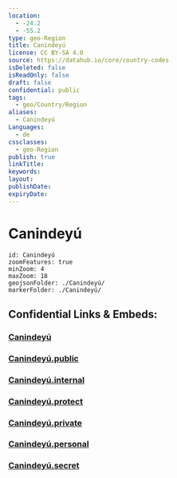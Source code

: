 ```yaml
---
location:
  - -24.2
  - -55.2
type: geo-Region
title: Canindeyú
license: CC BY-SA 4.0
source: https://datahub.io/core/country-codes
isDeleted: false
isReadOnly: false
draft: false
confidential: public
tags:
  - geo/Country/Region
aliases:
  - Canindeyú
Languages:
  - de
cssclasses:
  - geo-Region
publish: true
linkTitle:
keywords:
layout:
publishDate:
expiryDate:
---
```


# Canindeyú

```leaflet
id: Canindeyú
zoomFeatures: true 
minZoom: 4 
maxZoom: 18
geojsonFolder: ./Canindeyú/
markerFolder: ./Canindeyú/
```


## Confidential Links & Embeds: 

### [Canindeyú](/_Standards/Earth/Continent/America~South/Paraguay/departments~Paraguay/Canindeyú.md) 

### [Canindeyú.public](/_public/Earth/Continent/America~South/Paraguay/departments~Paraguay/Canindeyú.public.md) 

### [Canindeyú.internal](/_internal/Earth/Continent/America~South/Paraguay/departments~Paraguay/Canindeyú.internal.md) 

### [Canindeyú.protect](/_protect/Earth/Continent/America~South/Paraguay/departments~Paraguay/Canindeyú.protect.md) 

### [Canindeyú.private](/_private/Earth/Continent/America~South/Paraguay/departments~Paraguay/Canindeyú.private.md) 

### [Canindeyú.personal](/_personal/Earth/Continent/America~South/Paraguay/departments~Paraguay/Canindeyú.personal.md) 

### [Canindeyú.secret](/_secret/Earth/Continent/America~South/Paraguay/departments~Paraguay/Canindeyú.secret.md)

